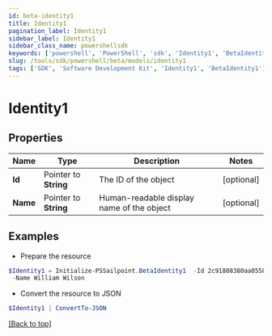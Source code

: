 ```yaml
---
id: beta-identity1
title: Identity1
pagination_label: Identity1
sidebar_label: Identity1
sidebar_class_name: powershellsdk
keywords: ['powershell', 'PowerShell', 'sdk', 'Identity1', 'BetaIdentity1'] 
slug: /tools/sdk/powershell/beta/models/identity1
tags: ['SDK', 'Software Development Kit', 'Identity1', 'BetaIdentity1']
---
```



# Identity1

## Properties

Name | Type | Description | Notes
------------ | ------------- | ------------- | -------------
**Id** |  Pointer to **String** | The ID of the object | [optional] 
**Name** |  Pointer to **String** | Human-readable display name of the object | [optional] 

## Examples

- Prepare the resource
```powershell
$Identity1 = Initialize-PSSailpoint.BetaIdentity1  -Id 2c91808380aa05580180aaaaf1940410 `
 -Name William Wilson
```

- Convert the resource to JSON
```powershell
$Identity1 | ConvertTo-JSON
```


[[Back to top]](#) 

